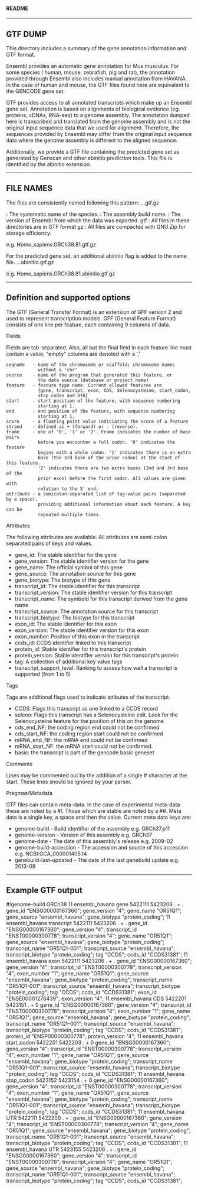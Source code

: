 #### README ####

--------
GTF DUMP
--------

This directory includes a summary of the gene annotation information and GTF format.

Ensembl provides an automatic gene annotation for Mus musculus.
For some species ( human, mouse, zebrafish, pig and rat), the annotation provided through Ensembl also includes manual annotation from HAVANA.
In the case of human and mouse, the GTF files found here are equivalent
to the GENCODE gene set.

GTF provides access to all annotated transcripts which make up an Ensembl gene set. Annotation is based on alignments of biological evidence (eg. proteins, cDNAs, RNA-seq) to a genome assembly.
The annotation dumped here is transcribed and translated from the genome assembly and is not the original input sequence data that we used for alignment. Therefore, the sequences provided by Ensembl 
may differ from the original input sequence data where the genome assembly is different to the aligned sequence. 

Additionally, we provide a GTF file containing the predicted gene set as generated by Genscan and other abinitio prediction tools.
This file is identified by the abinitio extension.

-----------
FILE NAMES
------------
The files are consistently named following this pattern: <species>.<assembly>.<version>.gtf.gz

<species>:       The systematic name of the species.
<assembly>:     The assembly build name.
<version>:       The version of Ensembl from which the data was exported.
gtf : All files in these directories are in GTF format
gz : All files are compacted with GNU Zip for storage efficiency.

e.g.
Homo_sapiens.GRCh38.81.gtf.gz

For the predicted gene set, an additional abinitio flag is added to the name file.
<species>.<assembly>.<version>.abinitio.gtf.gz

e.g.
Homo_sapiens.GRCh38.81.abinitio.gtf.gz

--------------------------------
Definition and supported options
--------------------------------

The GTF (General Transfer Format) is an extension of GFF version 2 and used to represent transcription models. GFF (General Feature Format) consists of one line per feature, each containing 9 columns of data. 

Fields

Fields are tab-separated. Also, all but the final field in each feature line must contain a value; "empty" columns are denoted with a '.'

    seqname   - name of the chromosome or scaffold; chromosome names 
                without a 'chr' 
    source    - name of the program that generated this feature, or 
                the data source (database or project name)
    feature   - feature type name. Current allowed features are
                {gene, transcript, exon, CDS, Selenocysteine, start_codon,
                stop_codon and UTR}
    start     - start position of the feature, with sequence numbering 
                starting at 1.
    end       - end position of the feature, with sequence numbering 
                starting at 1.
    score     - a floating point value indiciating the score of a feature
    strand    - defined as + (forward) or - (reverse).
    frame     - one of '0', '1' or '2'. Frame indicates the number of base pairs
                before you encounter a full codon. '0' indicates the feature 
                begins with a whole codon. '1' indicates there is an extra
                base (the 3rd base of the prior codon) at the start of this feature.
                '2' indicates there are two extra bases (2nd and 3rd base of the 
                prior exon) before the first codon. All values are given with
                relation to the 5' end.
    attribute - a semicolon-separated list of tag-value pairs (separated by a space), 
                providing additional information about each feature. A key can be
                repeated multiple times.

Attributes

The following attributes are available. All attributes are semi-colon separated pairs of keys and values.

- gene_id: The stable identifier for the gene
- gene_version: The stable identifier version for the gene
- gene_name: The official symbol of this gene
- gene_source: The annotation source for this gene
- gene_biotype: The biotype of this gene
- transcript_id: The stable identifier for this transcript
- transcript_version: The stable identifier version for this transcript
- transcript_name: The symbold for this transcript derived from the gene name
- transcript_source: The annotation source for this transcript
- transcript_biotype: The biotype for this transcript
- exon_id: The stable identifier for this exon
- exon_version: The stable identifier version for this exon
- exon_number: Position of this exon in the transcript
- ccds_id: CCDS identifier linked to this transcript
- protein_id: Stable identifier for this transcript's protein
- protein_version: Stable identifier version for this transcript's protein
- tag: A collection of additional key value tags
- transcript_support_level: Ranking to assess how well a transcript is supported (from 1 to 5)

Tags

Tags are additional flags used to indicate attibutes of the transcript.

- CCDS: Flags this transcript as one linked to a CCDS record
- seleno: Flags this transcript has a Selenocysteine edit. Look for the Selenocysteine
  feature for the position of this on the genome
- cds_end_NF: the coding region end could not be confirmed
- cds_start_NF: the coding region start could not be confirmed
- mRNA_end_NF: the mRNA end could not be confirmed
- mRNA_start_NF: the mRNA start could not be confirmed.
- basic: the transcript is part of the gencode basic geneset

Comments

Lines may be commented out by the addition of a single # character at the start. These lines should be ignored by your parser.

Pragmas/Metadata

GTF files can contain meta-data. In the case of experimental meta-data these are noted by a #!. Those which are stable are noted by a ##. Meta data is a single key, a space and then the value. Current meta data keys are:

* genome-build -  Build identifier of the assembly e.g. GRCh37.p11
* genome-version - Version of this assembly e.g. GRCh37
* genome-date - The date of this assembly's release e.g. 2009-02
* genome-build-accession - The accession and source of this accession e.g. NCBI:GCA_000001405.14
* genebuild-last-updated - The date of the last genebuild update e.g. 2013-09

------------------
Example GTF output
------------------

#!genome-build GRCh38
11      ensembl_havana  gene    5422111 5423206 .       +       .       gene_id "ENSG00000167360"; gene_version "4"; gene_name "OR51Q1"; gene_source "ensembl_havana"; gene_biotype "protein_coding";
11      ensembl_havana  transcript      5422111 5423206 .       +       .       gene_id "ENSG00000167360"; gene_version "4"; transcript_id "ENST00000300778"; transcript_version "4"; gene_name "OR51Q1"; gene_source "ensembl_havana"; gene_biotype "protein_coding"; transcript_name "OR51Q1-001"; transcript_source "ensembl_havana"; transcript_biotype "protein_coding"; tag "CCDS"; ccds_id "CCDS31381";
11      ensembl_havana  exon    5422111 5423206 .       +       .       gene_id "ENSG00000167360"; gene_version "4"; transcript_id "ENST00000300778"; transcript_version "4"; exon_number "1"; gene_name "OR51Q1"; gene_source "ensembl_havana"; gene_biotype "protein_coding"; transcript_name "OR51Q1-001"; transcript_source "ensembl_havana"; transcript_biotype "protein_coding"; tag "CCDS"; ccds_id "CCDS31381"; exon_id "ENSE00001276439"; exon_version "4";
11      ensembl_havana  CDS     5422201 5423151 .       +       0       gene_id "ENSG00000167360"; gene_version "4"; transcript_id "ENST00000300778"; transcript_version "4"; exon_number "1"; gene_name "OR51Q1"; gene_source "ensembl_havana"; gene_biotype "protein_coding"; transcript_name "OR51Q1-001"; transcript_source "ensembl_havana"; transcript_biotype "protein_coding"; tag "CCDS"; ccds_id "CCDS31381"; protein_id "ENSP00000300778"; protein_version "4";
11      ensembl_havana  start_codon     5422201 5422203 .       +       0       gene_id "ENSG00000167360"; gene_version "4"; transcript_id "ENST00000300778"; transcript_version "4"; exon_number "1"; gene_name "OR51Q1"; gene_source "ensembl_havana"; gene_biotype "protein_coding"; transcript_name "OR51Q1-001"; transcript_source "ensembl_havana"; transcript_biotype "protein_coding"; tag "CCDS"; ccds_id "CCDS31381";
11      ensembl_havana  stop_codon      5423152 5423154 .       +       0       gene_id "ENSG00000167360"; gene_version "4"; transcript_id "ENST00000300778"; transcript_version "4"; exon_number "1"; gene_name "OR51Q1"; gene_source "ensembl_havana"; gene_biotype "protein_coding"; transcript_name "OR51Q1-001"; transcript_source "ensembl_havana"; transcript_biotype "protein_coding"; tag "CCDS"; ccds_id "CCDS31381";
11      ensembl_havana  UTR     5422111 5422200 .       +       .       gene_id "ENSG00000167360"; gene_version "4"; transcript_id "ENST00000300778"; transcript_version "4"; gene_name "OR51Q1"; gene_source "ensembl_havana"; gene_biotype "protein_coding"; transcript_name "OR51Q1-001"; transcript_source "ensembl_havana"; transcript_biotype "protein_coding"; tag "CCDS"; ccds_id "CCDS31381";
11      ensembl_havana  UTR     5423155 5423206 .       +       .       gene_id "ENSG00000167360"; gene_version "4"; transcript_id "ENST00000300778"; transcript_version "4"; gene_name "OR51Q1"; gene_source "ensembl_havana"; gene_biotype "protein_coding"; transcript_name "OR51Q1-001"; transcript_source "ensembl_havana"; transcript_biotype "protein_coding"; tag "CCDS"; ccds_id "CCDS31381";